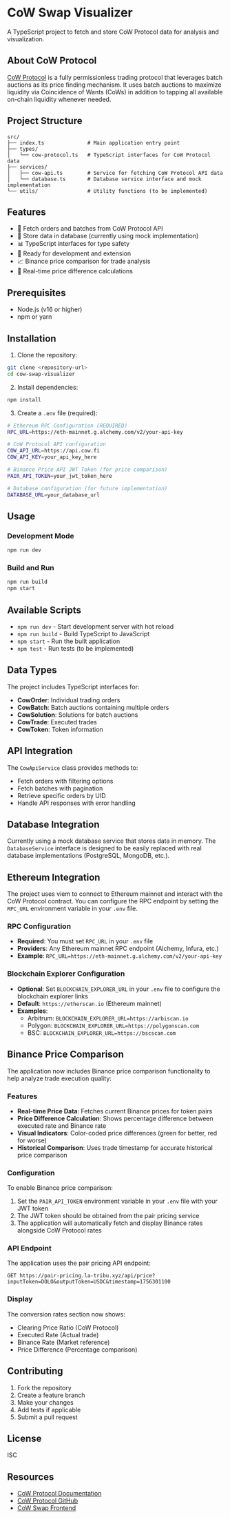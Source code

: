 # CoW Swap Visualizer

A TypeScript project to fetch and store CoW Protocol data for analysis and visualization.

## About CoW Protocol

[CoW Protocol](https://docs.cow.fi/) is a fully permissionless trading protocol that leverages batch auctions as its price finding mechanism. It uses batch auctions to maximize liquidity via Coincidence of Wants (CoWs) in addition to tapping all available on-chain liquidity whenever needed.

## Project Structure

```
src/
├── index.ts              # Main application entry point
├── types/
│   └── cow-protocol.ts   # TypeScript interfaces for CoW Protocol data
├── services/
│   ├── cow-api.ts        # Service for fetching CoW Protocol API data
│   └── database.ts       # Database service interface and mock implementation
└── utils/                # Utility functions (to be implemented)
```

## Features

- 🔄 Fetch orders and batches from CoW Protocol API
- 💾 Store data in database (currently using mock implementation)
- 📊 TypeScript interfaces for type safety
- 🚀 Ready for development and extension
- 📈 Binance price comparison for trade analysis
- 🎯 Real-time price difference calculations

## Prerequisites

- Node.js (v16 or higher)
- npm or yarn

## Installation

1. Clone the repository:
```bash
git clone <repository-url>
cd cow-swap-visualizer
```

2. Install dependencies:
```bash
npm install
```

3. Create a `.env` file (required):
```bash
# Ethereum RPC Configuration (REQUIRED)
RPC_URL=https://eth-mainnet.g.alchemy.com/v2/your-api-key

# CoW Protocol API configuration
COW_API_URL=https://api.cow.fi
COW_API_KEY=your_api_key_here

# Binance Price API JWT Token (for price comparison)
PAIR_API_TOKEN=your_jwt_token_here

# Database configuration (for future implementation)
DATABASE_URL=your_database_url
```

## Usage

### Development Mode
```bash
npm run dev
```

### Build and Run
```bash
npm run build
npm start
```

## Available Scripts

- `npm run dev` - Start development server with hot reload
- `npm run build` - Build TypeScript to JavaScript
- `npm start` - Run the built application
- `npm test` - Run tests (to be implemented)

## Data Types

The project includes TypeScript interfaces for:

- **CowOrder**: Individual trading orders
- **CowBatch**: Batch auctions containing multiple orders
- **CowSolution**: Solutions for batch auctions
- **CowTrade**: Executed trades
- **CowToken**: Token information

## API Integration

The `CowApiService` class provides methods to:

- Fetch orders with filtering options
- Fetch batches with pagination
- Retrieve specific orders by UID
- Handle API responses with error handling

## Database Integration

Currently using a mock database service that stores data in memory. The `DatabaseService` interface is designed to be easily replaced with real database implementations (PostgreSQL, MongoDB, etc.).

## Ethereum Integration

The project uses viem to connect to Ethereum mainnet and interact with the CoW Protocol contract. You can configure the RPC endpoint by setting the `RPC_URL` environment variable in your `.env` file.

### RPC Configuration

- **Required**: You must set `RPC_URL` in your `.env` file
- **Providers**: Any Ethereum mainnet RPC endpoint (Alchemy, Infura, etc.)
- **Example**: `RPC_URL=https://eth-mainnet.g.alchemy.com/v2/your-api-key`

### Blockchain Explorer Configuration

- **Optional**: Set `BLOCKCHAIN_EXPLORER_URL` in your `.env` file to configure the blockchain explorer links
- **Default**: `https://etherscan.io` (Ethereum mainnet)
- **Examples**:
  - Arbitrum: `BLOCKCHAIN_EXPLORER_URL=https://arbiscan.io`
  - Polygon: `BLOCKCHAIN_EXPLORER_URL=https://polygonscan.com`
  - BSC: `BLOCKCHAIN_EXPLORER_URL=https://bscscan.com`

## Binance Price Comparison

The application now includes Binance price comparison functionality to help analyze trade execution quality:

### Features

- **Real-time Price Data**: Fetches current Binance prices for token pairs
- **Price Difference Calculation**: Shows percentage difference between executed rate and Binance rate
- **Visual Indicators**: Color-coded price differences (green for better, red for worse)
- **Historical Comparison**: Uses trade timestamp for accurate historical price comparison

### Configuration

To enable Binance price comparison:

1. Set the `PAIR_API_TOKEN` environment variable in your `.env` file with your JWT token
2. The JWT token should be obtained from the pair pricing service
3. The application will automatically fetch and display Binance rates alongside CoW Protocol rates

### API Endpoint

The application uses the pair pricing API endpoint:
```
GET https://pair-pricing.la-tribu.xyz/api/price?inputToken=DOLO&outputToken=USDC&timestamp=1756301100
```

### Display

The conversion rates section now shows:
- Clearing Price Ratio (CoW Protocol)
- Executed Rate (Actual trade)
- Binance Rate (Market reference)
- Price Difference (Percentage comparison)

## Contributing

1. Fork the repository
2. Create a feature branch
3. Make your changes
4. Add tests if applicable
5. Submit a pull request

## License

ISC

## Resources

- [CoW Protocol Documentation](https://docs.cow.fi/)
- [CoW Protocol GitHub](https://github.com/cowprotocol)
- [CoW Swap Frontend](https://swap.cow.fi/)
